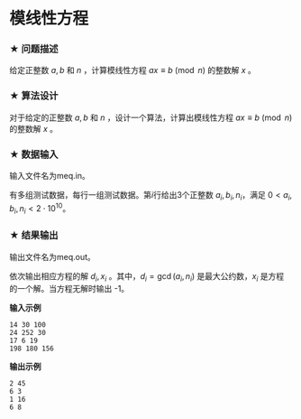 # 模线性方程

### ★ 问题描述

给定正整数 $a,b$ 和 $n$ ，计算模线性方程 $ax\equiv b\pmod n$ 的整数解 $x$ 。

### ★ 算法设计

 对于给定的正整数 $a,b$ 和 $n$ ，设计一个算法，计算出模线性方程 $ax\equiv b\pmod n$ 的整数解 $x$ 。

### ★ 数据输入

输入文件名为meq.in。

有多组测试数据，每行一组测试数据。第$i$行给出3个正整数 $a_i,b_i,n_i$，满足  $0<a_i,b_i,n_i<2\cdot10^{10}$。

### ★ 结果输出

输出文件名为meq.out。

依次输出相应方程的解 $d_i,x_i$ 。其中，$d_i=\gcd(a_i,n_i)$ 是最大公约数，$x_i$ 是方程 的一个解。当方程无解时输出 -1。

**输入示例**  

```
14 30 100
24 252 30
17 6 19
198 180 156
```

**输出示例**  

```
2 45
6 3
1 16
6 8
```
